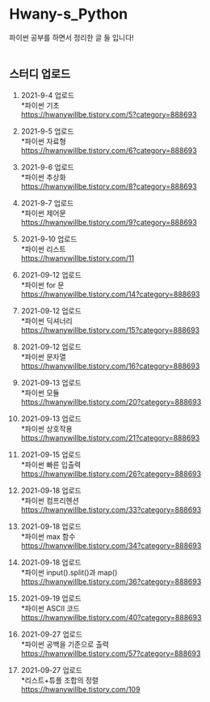 # Hwany-s_Python
파이썬 공부를 하면서 정리한 글 들 입니다!<br/>
<br/>
## 스터디 업로드 <br/>

1. 2021-9-4 업로드  <br/>
  *파이썬 기초 <br/>
  https://hwanywillbe.tistory.com/5?category=888693 <br/>

2. 2021-9-5 업로드 <br/>
  *파이썬 자료형 <br/>
  https://hwanywillbe.tistory.com/6?category=888693 <br/>
  
1. 2021-9-6 업로드 <br/>
  *파이썬 추상화 <br/>
  https://hwanywillbe.tistory.com/8?category=888693 <br/>
  
1. 2021-9-7 업로드 <br/>
  *파이썬 제어문 <br/>
  https://hwanywillbe.tistory.com/9?category=888693 <br/>
  
1. 2021-9-10 업로드 <br/>
  *파이썬 리스트 <br/>
  https://hwanywillbe.tistory.com/11 <br/>

1. 2021-09-12 업로드 <br/>
  *파이썬 for 문 <br/>
  https://hwanywillbe.tistory.com/14?category=888693 <br/>
  
1. 2021-09-12 업로드 <br/>
  *파이썬 딕셔너리 <br/>
  https://hwanywillbe.tistory.com/15?category=888693 <br/>
  
1. 2021-09-12 업로드 <br/>
  *파이썬 문자열 <br/>
  https://hwanywillbe.tistory.com/16?category=888693 <br/>
  
1. 2021-09-13 업로드 <br/>
  *파이썬 모듈 <br/>
  https://hwanywillbe.tistory.com/20?category=888693 <br/>
  
1. 2021-09-13 업로드 <br/>
  *파이썬 상호작용 <br/>
  https://hwanywillbe.tistory.com/21?category=888693 <br/>
  
1. 2021-09-15 업로드 <br/>
  *파이썬 빠른 입출력 <br/>
  https://hwanywillbe.tistory.com/26?category=888693 <br/>
  
1. 2021-09-18 업로드 <br/>
  *파이썬 컴프리헨션 <br/>
  https://hwanywillbe.tistory.com/33?category=888693 <br/>
  
1. 2021-09-18 업로드 <br/>
  *파이썬 max 함수 <br/>
  https://hwanywillbe.tistory.com/34?category=888693 <br/>

1. 2021-09-18 업로드 <br/>
  *파이썬 input().split()과 map() <br/>
  https://hwanywillbe.tistory.com/36?category=888693 <br/>

1. 2021-09-19 업로드 <br/>
  *파이썬 ASCII 코드 <br/>
  https://hwanywillbe.tistory.com/40?category=888693 <br/>

1. 2021-09-27 업로드 <br/>
  *파이썬 공백을 기준으로 출력 <br/>
  https://hwanywillbe.tistory.com/57?category=888693 <br/>

1. 2021-09-27 업로드 <br/>
  *리스트+튜플 조합의 정렬 <br/>
  https://hwanywillbe.tistory.com/109 <br/>

